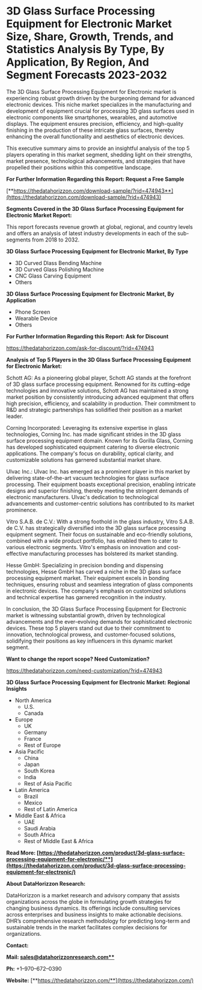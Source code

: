 ﻿# **3D Glass Surface Processing Equipment for Electronic Market Size, Share, Growth, Trends, and Statistics Analysis By Type, By Application, By Region, And Segment Forecasts 2023-2032**
The 3D Glass Surface Processing Equipment for Electronic market is experiencing robust growth driven by the burgeoning demand for advanced electronic devices. This niche market specializes in the manufacturing and development of equipment crucial for processing 3D glass surfaces used in electronic components like smartphones, wearables, and automotive displays. The equipment ensures precision, efficiency, and high-quality finishing in the production of these intricate glass surfaces, thereby enhancing the overall functionality and aesthetics of electronic devices.

This executive summary aims to provide an insightful analysis of the top 5 players operating in this market segment, shedding light on their strengths, market presence, technological advancements, and strategies that have propelled their positions within this competitive landscape.

**For Further Information Regarding this Report: Request a Free Sample**

[**https://thedatahorizzon.com/download-sample/?rid=474943**](https://thedatahorizzon.com/download-sample/?rid=474943)

**Segments Covered in the 3D Glass Surface Processing Equipment for Electronic Market Report:**

This report forecasts revenue growth at global, regional, and country levels and offers an analysis of latest industry developments in each of the sub-segments from 2018 to 2032.

**3D Glass Surface Processing Equipment for Electronic Market, By Type**

- 3D Curved Dlass Bending Machine
- 3D Curved Glass Polishing Machine
- CNC Glass Carving Equipment
- Others

**3D Glass Surface Processing Equipment for Electronic Market, By Application**

- Phone Screen
- Wearable Device
- Others

**For Further Information Regarding this Report: Ask for Discount**

<https://thedatahorizzon.com/ask-for-discount/?rid=474943>

**Analysis of Top 5 Players in the 3D Glass Surface Processing Equipment for Electronic Market:**

Schott AG: As a pioneering global player, Schott AG stands at the forefront of 3D glass surface processing equipment. Renowned for its cutting-edge technologies and innovative solutions, Schott AG has maintained a strong market position by consistently introducing advanced equipment that offers high precision, efficiency, and scalability in production. Their commitment to R&D and strategic partnerships has solidified their position as a market leader.

Corning Incorporated: Leveraging its extensive expertise in glass technologies, Corning Inc. has made significant strides in the 3D glass surface processing equipment domain. Known for its Gorilla Glass, Corning has developed sophisticated equipment catering to diverse electronic applications. The company's focus on durability, optical clarity, and customizable solutions has garnered substantial market share.

Ulvac Inc.: Ulvac Inc. has emerged as a prominent player in this market by delivering state-of-the-art vacuum technologies for glass surface processing. Their equipment boasts exceptional precision, enabling intricate designs and superior finishing, thereby meeting the stringent demands of electronic manufacturers. Ulvac's dedication to technological advancements and customer-centric solutions has contributed to its market prominence.

Vitro S.A.B. de C.V.: With a strong foothold in the glass industry, Vitro S.A.B. de C.V. has strategically diversified into the 3D glass surface processing equipment segment. Their focus on sustainable and eco-friendly solutions, combined with a wide product portfolio, has enabled them to cater to various electronic segments. Vitro's emphasis on innovation and cost-effective manufacturing processes has bolstered its market standing.

Hesse GmbH: Specializing in precision bonding and dispensing technologies, Hesse GmbH has carved a niche in the 3D glass surface processing equipment market. Their equipment excels in bonding techniques, ensuring robust and seamless integration of glass components in electronic devices. The company's emphasis on customized solutions and technical expertise has garnered recognition in the industry.

In conclusion, the 3D Glass Surface Processing Equipment for Electronic market is witnessing substantial growth, driven by technological advancements and the ever-evolving demands for sophisticated electronic devices. These top 5 players stand out due to their commitment to innovation, technological prowess, and customer-focused solutions, solidifying their positions as key influencers in this dynamic market segment.



**Want to change the report scope? Need Customization?**

<https://thedatahorizzon.com/need-customization/?rid=474943>

**3D Glass Surface Processing Equipment for Electronic Market: Regional Insights**

- North America
  - U.S.
  - Canada
- Europe
  - UK
  - Germany
  - France
  - Rest of Europe
- Asia Pacific
  - China
  - Japan
  - South Korea
  - India
  - Rest of Asia Pacific
- Latin America
  - Brazil
  - Mexico
  - Rest of Latin America
- Middle East & Africa
  - UAE
  - Saudi Arabia
  - South Africa
  - Rest of Middle East & Africa

**Read More: [https://thedatahorizzon.com/product/3d-glass-surface-processing-equipment-for-electronic/**](https://thedatahorizzon.com/product/3d-glass-surface-processing-equipment-for-electronic/)**

**About DataHorizzon Research:**

DataHorizzon is a market research and advisory company that assists organizations across the globe in formulating growth strategies for changing business dynamics. Its offerings include consulting services across enterprises and business insights to make actionable decisions. DHR’s comprehensive research methodology for predicting long-term and sustainable trends in the market facilitates complex decisions for organizations.

**Contact:**

**Mail: [sales@datahorizzonresearch.com**](mailto:sales@datahorizzonresearch.com)**

**Ph:** +1–970–672–0390

**Website:** [**https://thedatahorizzon.com/**](https://thedatahorizzon.com/)


